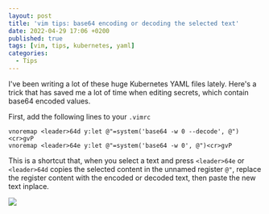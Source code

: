 ```yaml
---
layout: post
title: 'vim tips: base64 encoding or decoding the selected text'
date: 2022-04-29 17:06 +0200
published: true
tags: [vim, tips, kubernetes, yaml]
categories:
  - Tips
---
```


I've been writing a lot of these huge Kubernetes YAML files lately. Here's a
trick that has saved me a lot of time when editing secrets, which contain
base64 encoded values.

First, add the following lines to your `.vimrc`

```vim
vnoremap <leader>64d y:let @"=system('base64 -w 0 --decode', @")<cr>gvP
vnoremap <leader>64e y:let @"=system('base64 -w 0', @")<cr>gvP
```

This is a shortcut that, when you select a text and press `<leader>64e` or
`<leader>64d` copies the selected content in the unnamed register `@"`, replace
the register content with the encoded or decoded text, then paste the new text
inplace.

![](../../assets/img/2022-04-29-vim-tips-base64-encoding-or-decoding-the-selected-text.svg)

